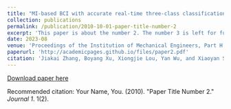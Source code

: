 ```yaml
---
title: "MI-based BCI with accurate real-time three-class classification processing and light control application"
collection: publications
permalink: /publication/2010-10-01-paper-title-number-2
excerpt: 'This paper is about the number 2. The number 3 is left for future work.'
date: 2023-08
venue: 'Proceedings of the Institution of Mechanical Engineers, Part H: Journal of Engineering in Medicine'
paperurl: 'http://academicpages.github.io/files/paper2.pdf'
citation: 'Jiakai Zhang, Boyang Xu, Xiongjie Lou, Yan Wu, and Xiaoyan Shen*, “MI-based BCI with accurate real-time three-class classification processing and light control application,” <i>Proceedings of the Institution of Mechanical Engineers, Part H: Journal of Engineering in Medicine<i>, vol. 237, no. 8, pp. 1017-1028, Aug. 2023.'
---
```


[Download paper here](http://academicpages.github.io/files/paper2.pdf)

Recommended citation: Your Name, You. (2010). "Paper Title Number 2." <i>Journal 1</i>. 1(2).
